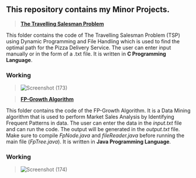 ## This repository contains my Minor Projects.

> [**The Travelling Salesman Problem**](https://github.com/Pulkit3108/Minor-Projects/tree/main/The%20Travelling%20Salesman%20Problem)


This folder contains the code of The Travelling Salesman Problem (TSP) using Dynamic Programming and File Handling which is used to find the optimal path for the Pizza Delivery Service. The user can enter input manually or in the form of a .txt file. It is written in **C Programming Language**.

### Working
>![Screenshot (173)](https://user-images.githubusercontent.com/46241207/167396193-cfe1bf89-7edb-4f3c-89c3-ffd02abd6baa.png)

> [**FP-Growth Algorithm**](https://github.com/Pulkit3108/Minor-Projects/tree/main/FP-Growth%20Algorithm)


This folder contains the code of the FP-Growth Algorithm. It is a Data Mining algorithm that is used to perform Market Sales Analysis by Identifying Frequent Patterns in data. The user can enter the data in the *input.txt* file and can run the code. The output will be generated in the *output.txt* file. Make sure to compile *FpNode.java* and *fileReader.java* before running the main file (*FpTree.java*).
It is written in **Java Programming Language**.

### Working
>![Screenshot (174)](https://user-images.githubusercontent.com/46241207/167396183-c8e9eddc-f149-4654-84d6-85d808c62762.png)


